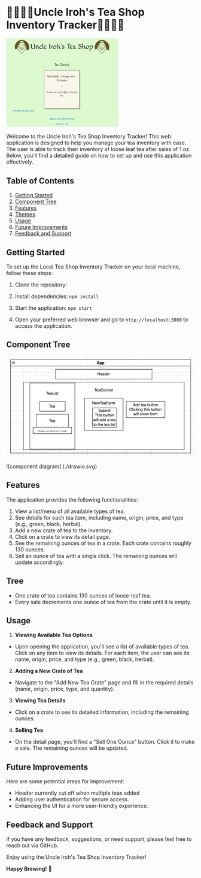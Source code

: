 # 🍵🍵🍵🍵Uncle Iroh's Tea Shop Inventory Tracker🍵🍵🍵🍵
 <img src="src/assets/IrohInventory.png" alt="screenshot of app" width="300">

Welcome to the Uncle Iroh's Tea Shop Inventory Tracker! This web application is designed to help you manage your tea inventory with ease. The user is able to track their inventory of loose leaf tea after sales of 1 oz. Below, you'll find a detailed guide on how to set up and use this application effectively.

## Table of Contents

1. [Getting Started](#getting-started)
2. [Component Tree](#component-tree)
3. [Features](#features)
4. [Themes](#themes)
5. [Usage](#usage)
6. [Future Improvements](#future-improvements)
7. [Feedback and Support](#feedback-and-support)

## Getting Started

To set up the Local Tea Shop Inventory Tracker on your local machine, follow these steps:

1. Clone the repository: 

2. Install dependencies:
`npm install`
3. Start the application:
`npm start`

4. Open your preferred web browser and go to `http://localhost:3000` to access the application.

## Component Tree

<img src="scIroh.png" alt="component diagram" title="Components">

![component diagram] (./drawio.svg)

## Features

The application provides the following functionalities:

1. View a list/menu of all available types of tea.
2. See details for each tea item, including name, origin, price, and type (e.g., green, black, herbal).
3. Add a new crate of tea to the inventory.
4. Click on a crate to view its detail page.
5. See the remaining ounces of tea in a crate. Each crate contains roughly 130 ounces.
6. Sell an ounce of tea with a single click. The remaining ounces will update accordingly.

## Tree
- One crate of tea contains 130 ounces of loose-leaf tea.
- Every sale decrements one ounce of tea from the crate until it is empty.

## Usage

1. **Viewing Available Tea Options**
- Upon opening the application, you'll see a list of available types of tea. Click on any item to view its details. For each item, the user can see its name, origin, price, and type (e.g., green, black, herbal).

2. **Adding a New Crate of Tea**
- Navigate to the "Add New Tea Crate" page and fill in the required details (name, origin, price, type, and quantity).

3. **Viewing Tea Details**
- Click on a crate to see its detailed information, including the remaining ounces.

4. **Selling Tea**
- On the detail page, you'll find a "Sell One Ounce" button. Click it to make a sale. The remaining ounces will be updated.

## Future Improvements

Here are some potential areas for improvement:

- Header currently cut off when multiple teas added
- Adding user authentication for secure access.
- Enhancing the UI for a more user-friendly experience.

## Feedback and Support

If you have any feedback, suggestions, or need support, please feel free to reach out via GitHub.

Enjoy using the Uncle Iroh's Tea Shop Inventory Tracker!

**Happy Brewing!** 🍵
